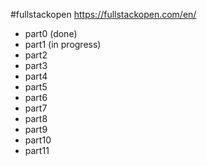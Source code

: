 #fullstackopen
https://fullstackopen.com/en/

- part0 (done)
- part1 (in progress)
- part2
- part3
- part4
- part5
- part6
- part7
- part8
- part9
- part10
- part11
